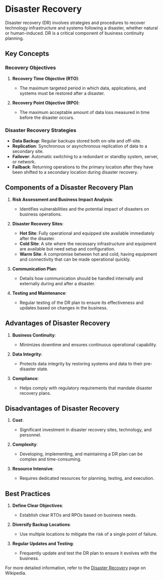 # Disaster Recovery

Disaster recovery (DR) involves strategies and procedures to recover technology infrastructure and systems following a disaster, whether natural or human-induced. DR is a critical component of business continuity planning.

## Key Concepts

### Recovery Objectives

1. **Recovery Time Objective (RTO)**:
   - The maximum targeted period in which data, applications, and systems must be restored after a disaster.

2. **Recovery Point Objective (RPO)**:
   - The maximum acceptable amount of data loss measured in time before the disaster occurs.

### Disaster Recovery Strategies

- **Data Backup**: Regular backups stored both on-site and off-site.
- **Replication**: Synchronous or asynchronous replication of data to a secondary site.
- **Failover**: Automatic switching to a redundant or standby system, server, or network.
- **Failback**: Returning operations to the primary location after they have been shifted to a secondary location during disaster recovery.

## Components of a Disaster Recovery Plan

1. **Risk Assessment and Business Impact Analysis**:
   - Identifies vulnerabilities and the potential impact of disasters on business operations.

2. **Disaster Recovery Sites**:
   - **Hot Site**: Fully operational and equipped site available immediately after the disaster.
   - **Cold Site**: A site where the necessary infrastructure and equipment are available but need setup and configuration.
   - **Warm Site**: A compromise between hot and cold, having equipment and connectivity that can be made operational quickly.

3. **Communication Plan**:
   - Details how communication should be handled internally and externally during and after a disaster.

4. **Testing and Maintenance**:
   - Regular testing of the DR plan to ensure its effectiveness and updates based on changes in the business.

## Advantages of Disaster Recovery

1. **Business Continuity**:
   - Minimizes downtime and ensures continuous operational capability.

2. **Data Integrity**:
   - Protects data integrity by restoring systems and data to their pre-disaster state.

3. **Compliance**:
   - Helps comply with regulatory requirements that mandate disaster recovery plans.

## Disadvantages of Disaster Recovery

1. **Cost**:
   - Significant investment in disaster recovery sites, technology, and personnel.

2. **Complexity**:
   - Developing, implementing, and maintaining a DR plan can be complex and time-consuming.

3. **Resource Intensive**:
   - Requires dedicated resources for planning, testing, and execution.

## Best Practices

1. **Define Clear Objectives**:
   - Establish clear RTOs and RPOs based on business needs.

2. **Diversify Backup Locations**:
   - Use multiple locations to mitigate the risk of a single point of failure.

3. **Regular Updates and Testing**:
   - Frequently update and test the DR plan to ensure it evolves with the business.

For more detailed information, refer to the [Disaster Recovery](https://en.wikipedia.org/wiki/Disaster_recovery) page on Wikipedia.
